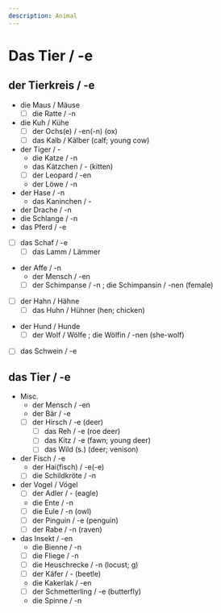```yaml
---
description: Animal
---
```


# Das Tier / -e

## der Tierkreis / -e

* die Maus / Mäuse
  * [ ] die Ratte / -n
* die Kuh / Kühe
  * [ ] der Ochs\(e\) / -en\(-n\) \(ox\)
  * [ ] das Kalb / Kälber \(calf; young cow\)
* der Tiger / -
  * die Katze / -n
  * das Kätzchen / - \(kitten\)
  * [ ] der Leopard / -en
  * der Löwe / -n
* der Hase / -n
  * das Kaninchen / -
* der Drache / -n
* die Schlange / -n
* das Pferd / -e
* [ ] das Schaf / -e
  * [ ] das Lamm / Lämmer
* der Affe / -n
  * der Mensch / -en
  * [ ] der Schimpanse / -n ; die Schimpansin / -nen \(female\)
* [ ] der Hahn / Hähne
  * [ ] das Huhn / Hühner \(hen; chicken\)
* der Hund / Hunde
  * [ ] der Wolf / Wölfe ; die Wölfin / -nen \(she-wolf\)
* [ ] das Schwein / -e

## das Tier / -e

* Misc.
  * der Mensch / -en
  * der Bär / -e
  * [ ] der Hirsch / -e \(deer\)
    * [ ] das Reh / -e \(roe deer\)
    * [ ] das Kitz / -e \(fawn; young deer\)
    * [ ] das Wild \(s.\) \(deer; venison\)
* der Fisch / -e
  * der Hai\(fisch\) / -e\(-e\)
  * [ ] die Schildkröte / -n
* der Vogel / Vögel
  * [ ] der Adler / - \(eagle\)
  * die Ente / -n 
  * [ ] die Eule / -n \(owl\)
  * [ ] der Pinguin / -e \(penguin\)
  * [ ] der Rabe / -n \(raven\)
* das Insekt / -en
  * die Bienne / -n
  * [ ] die Fliege / -n
  * [ ] die Heuschrecke / -n \(locust; g\)
  * [ ] der Käfer / - \(beetle\)
  * die Kakerlak / -en
  * [ ] der Schmetterling / -e \(butterfly\)
  * die Spinne / -n

